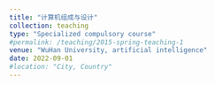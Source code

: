 ```yaml
---
title: "计算机组成与设计"
collection: teaching
type: "Specialized compulsory course"
#permalink: /teaching/2015-spring-teaching-1
venue: "WuHan University, artificial intelligence"
date: 2022-09-01
#location: "City, Country"
---
```

